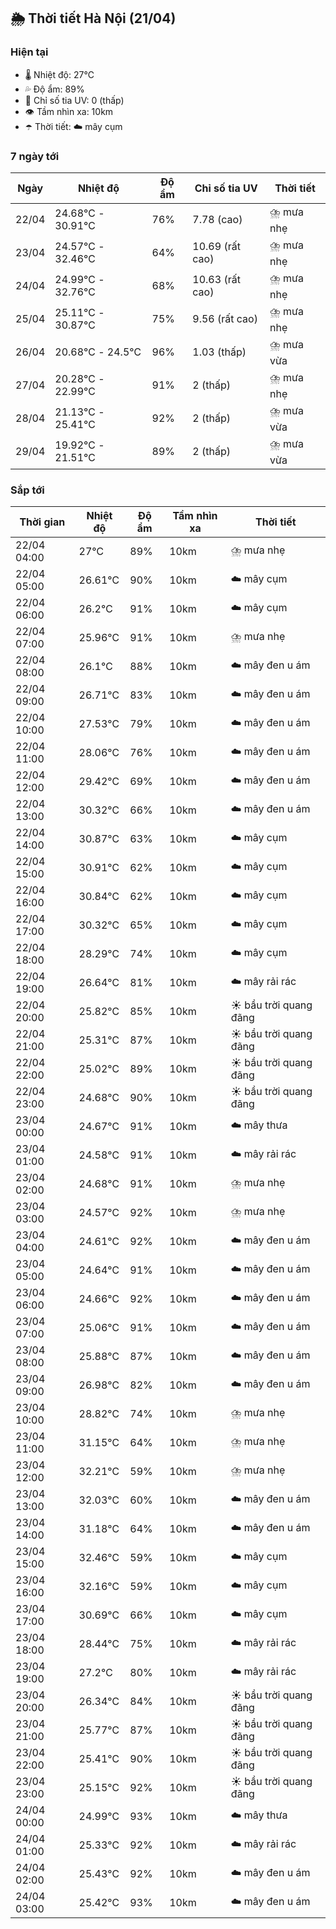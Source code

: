 ## 🌦️ Thời tiết Hà Nội (21/04)

### Hiện tại

- 🌡️ Nhiệt độ: 27℃
- 💦 Độ ẩm: 89%
- 🌟 Chỉ số tia UV: 0 (thấp)
- 👁️ Tầm nhìn xa: 10km
- ☂️ Thời tiết: ☁️ mây cụm

### 7 ngày tới

| Ngày | Nhiệt độ | Độ ẩm | Chỉ số tia UV | Thời tiết |
| --- | --- | --- | --- | --- |
| 22/04 | 24.68℃ - 30.91℃ | 76% | 7.78 (cao) | ⛈️ mưa nhẹ |
| 23/04 | 24.57℃ - 32.46℃ | 64% | 10.69 (rất cao) | ⛈️ mưa nhẹ |
| 24/04 | 24.99℃ - 32.76℃ | 68% | 10.63 (rất cao) | ⛈️ mưa nhẹ |
| 25/04 | 25.11℃ - 30.87℃ | 75% | 9.56 (rất cao) | ⛈️ mưa nhẹ |
| 26/04 | 20.68℃ - 24.5℃ | 96% | 1.03 (thấp) | ⛈️ mưa vừa |
| 27/04 | 20.28℃ - 22.99℃ | 91% | 2 (thấp) | ⛈️ mưa nhẹ |
| 28/04 | 21.13℃ - 25.41℃ | 92% | 2 (thấp) | ⛈️ mưa vừa |
| 29/04 | 19.92℃ - 21.51℃ | 89% | 2 (thấp) | ⛈️ mưa vừa |

### Sắp tới

| Thời gian | Nhiệt độ | Độ ẩm | Tầm nhìn xa | Thời tiết |
| --- | --- | --- | --- | --- |
| 22/04 04:00 | 27℃ | 89% | 10km | ⛈️ mưa nhẹ |
| 22/04 05:00 | 26.61℃ | 90% | 10km | ☁️ mây cụm |
| 22/04 06:00 | 26.2℃ | 91% | 10km | ☁️ mây cụm |
| 22/04 07:00 | 25.96℃ | 91% | 10km | ⛈️ mưa nhẹ |
| 22/04 08:00 | 26.1℃ | 88% | 10km | ☁️ mây đen u ám |
| 22/04 09:00 | 26.71℃ | 83% | 10km | ☁️ mây đen u ám |
| 22/04 10:00 | 27.53℃ | 79% | 10km | ☁️ mây đen u ám |
| 22/04 11:00 | 28.06℃ | 76% | 10km | ☁️ mây đen u ám |
| 22/04 12:00 | 29.42℃ | 69% | 10km | ☁️ mây đen u ám |
| 22/04 13:00 | 30.32℃ | 66% | 10km | ☁️ mây đen u ám |
| 22/04 14:00 | 30.87℃ | 63% | 10km | ☁️ mây cụm |
| 22/04 15:00 | 30.91℃ | 62% | 10km | ☁️ mây cụm |
| 22/04 16:00 | 30.84℃ | 62% | 10km | ☁️ mây cụm |
| 22/04 17:00 | 30.32℃ | 65% | 10km | ☁️ mây cụm |
| 22/04 18:00 | 28.29℃ | 74% | 10km | ☁️ mây cụm |
| 22/04 19:00 | 26.64℃ | 81% | 10km | ☁️ mây rải rác |
| 22/04 20:00 | 25.82℃ | 85% | 10km | ☀️ bầu trời quang đãng |
| 22/04 21:00 | 25.31℃ | 87% | 10km | ☀️ bầu trời quang đãng |
| 22/04 22:00 | 25.02℃ | 89% | 10km | ☀️ bầu trời quang đãng |
| 22/04 23:00 | 24.68℃ | 90% | 10km | ☀️ bầu trời quang đãng |
| 23/04 00:00 | 24.67℃ | 91% | 10km | ☁️ mây thưa |
| 23/04 01:00 | 24.58℃ | 91% | 10km | ☁️ mây rải rác |
| 23/04 02:00 | 24.68℃ | 91% | 10km | ⛈️ mưa nhẹ |
| 23/04 03:00 | 24.57℃ | 92% | 10km | ⛈️ mưa nhẹ |
| 23/04 04:00 | 24.61℃ | 92% | 10km | ☁️ mây đen u ám |
| 23/04 05:00 | 24.64℃ | 91% | 10km | ☁️ mây đen u ám |
| 23/04 06:00 | 24.66℃ | 92% | 10km | ☁️ mây đen u ám |
| 23/04 07:00 | 25.06℃ | 91% | 10km | ☁️ mây đen u ám |
| 23/04 08:00 | 25.88℃ | 87% | 10km | ☁️ mây đen u ám |
| 23/04 09:00 | 26.98℃ | 82% | 10km | ☁️ mây đen u ám |
| 23/04 10:00 | 28.82℃ | 74% | 10km | ⛈️ mưa nhẹ |
| 23/04 11:00 | 31.15℃ | 64% | 10km | ⛈️ mưa nhẹ |
| 23/04 12:00 | 32.21℃ | 59% | 10km | ⛈️ mưa nhẹ |
| 23/04 13:00 | 32.03℃ | 60% | 10km | ☁️ mây đen u ám |
| 23/04 14:00 | 31.18℃ | 64% | 10km | ☁️ mây đen u ám |
| 23/04 15:00 | 32.46℃ | 59% | 10km | ☁️ mây cụm |
| 23/04 16:00 | 32.16℃ | 59% | 10km | ☁️ mây cụm |
| 23/04 17:00 | 30.69℃ | 66% | 10km | ☁️ mây cụm |
| 23/04 18:00 | 28.44℃ | 75% | 10km | ☁️ mây rải rác |
| 23/04 19:00 | 27.2℃ | 80% | 10km | ☁️ mây rải rác |
| 23/04 20:00 | 26.34℃ | 84% | 10km | ☀️ bầu trời quang đãng |
| 23/04 21:00 | 25.77℃ | 87% | 10km | ☀️ bầu trời quang đãng |
| 23/04 22:00 | 25.41℃ | 90% | 10km | ☀️ bầu trời quang đãng |
| 23/04 23:00 | 25.15℃ | 92% | 10km | ☀️ bầu trời quang đãng |
| 24/04 00:00 | 24.99℃ | 93% | 10km | ☁️ mây thưa |
| 24/04 01:00 | 25.33℃ | 92% | 10km | ☁️ mây rải rác |
| 24/04 02:00 | 25.43℃ | 92% | 10km | ☁️ mây đen u ám |
| 24/04 03:00 | 25.42℃ | 93% | 10km | ☁️ mây đen u ám |
